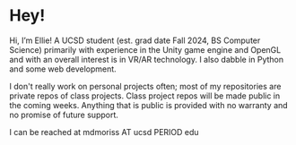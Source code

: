 # Hey!
Hi, I’m Ellie! A UCSD student (est. grad date Fall 2024, BS Computer Science) primarily with experience in the Unity game engine and OpenGL and with an overall interest is in VR/AR technology. I also dabble in Python and some web development.

I don't really work on personal projects often; most of my repositories are private repos of class projects. Class project repos will be made public in the coming weeks. Anything that is public is provided with no warranty and no promise of future support.

I can be reached at mdmoriss AT ucsd PERIOD edu

<!---
memmam/memmam is a ✨ special ✨ repository because its `README.md` (this file) appears on your GitHub profile.
You can click the Preview link to take a look at your changes.
--->

